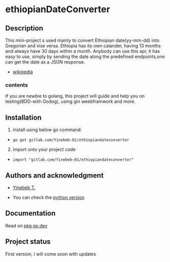 # ethiopianDateConverter

## Description
This mini-project s used mainly to convert Ethiopian date(yy-mm-dd) into Gregorian and vise versa. 
Ethiopia has its own calander, having 13 months and always have 30 days within a month.
Anybody can use this api; it has easy to use, simply by sending the date along the predefined endpoints,one can get the date as a JSON response.
* [wikipedia](https://en.wikipedia.org/wiki/Ethiopian_calendar)

### contents 
If you are newbie to golang, this project will guide and help you on testing(BDD-with Godog), using gin weebframwork and more.

## Installation

1. install using below go command:
- ```go get gitlab.com/Yinebeb-01/ethiopiandateconverter```

2. import onto your project code
- ```import "gitlab.com/Yinebeb-01/ethiopiandateconverter"```

## Authors and acknowledgment
- [Yinebeb T.](https://gitlab.com/Yinebeb-01/)

- You can check the [python version](https://github.com/dimagi/ethiopian-date-converter)

## Documentation
   Read on [pkg.go.dev](https://pkg.go.dev/gitlab.com/Yinebeb-01/ethiopiandateconverter)

## Project status
First version, I will come soon with updates

